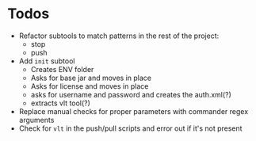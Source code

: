 # Todos

- Refactor subtools to match patterns in the rest of the project:
    - stop
    - push
- Add `init` subtool
    - Creates ENV folder
    - Asks for base jar and moves in place
    - Asks for license and moves in place
    - asks for username and password and creates the auth.xml(?)
    - extracts vlt tool(?)
- Replace manual checks for proper parameters with commander regex arguments
- Check for `vlt` in the push/pull scripts and error out if it's not present
